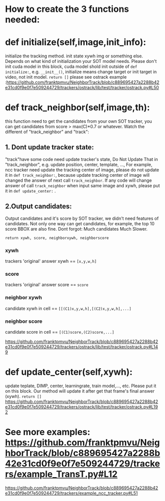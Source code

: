 # How to create the 3 functions needed:

# def initialize(self,image,init_info):
initialize the tracking method. init state xywh img or something else.
Depends on what kind of initialization your SOT model needs. Please don't init cuda model in this block,
cuda model shold init outside of `def initialize:`, e.g. `__init__()`,
initialize means change target or init target in video, not init model.
`return []`
please see ostrack example :https://github.com/franktpmvu/NeighborTrack/blob/c889695427a2288b42e31cd0f9e0f7e509244729/trackers/ostrack/lib/test/tracker/ostrack.py#L50

# def track_neighbor(self,image,th):
this function need to get the candidates from your own SOT tracker,
you can get candidates from score > max(C)*0.7 or whatever.
Watch the different of "track_neighbor" and "track":

## 1. Dont update tracker state:

"track"have some code need update tracker's state,
Do Not Update That in "track_neighbor", e.g. update position, center, template, ...,
For example, ncc tracker need update the tracking center of image,
please do not update it in `def track_neighbor:`,
because update tracking center of image will changed the answer of next call `track_neighbor`.
If any code will change answer of call `track_neighbor` when input same image and xywh,
please put it in `def update_center:` .

## 2.Output candidates:

Output candidates and it's score by SOT tracker, we didn't need features of candidates.
Not only one way can get candidates, for example, the top 10 score BBOX are also fine.
Dont forgot: Much candidates Much Slower. 
 

`return xywh, score, neighborxywh, neighborscore`
### xywh 
trackers 'original' answer xywh == `[x,y,w,h]`
### score 
trackers 'original' answer score == `score`
### neighbor xywh
candidate xywh in cell == `[[(C1)x,y,w,h],[(C2)x,y,w,h],...]`
### neighbor score
candidate score in cell == `[(C1)score,(C2)score,...]`

https://github.com/franktpmvu/NeighborTrack/blob/c889695427a2288b42e31cd0f9e0f7e509244729/trackers/ostrack/lib/test/tracker/ostrack.py#L149

# def update_center(self,xywh):
update teplate, DIMP, center, learningrate, train model,..., etc.
Please put it on this block.
Our method will update it after get that frame's final answer (xywh).
`return []`
https://github.com/franktpmvu/NeighborTrack/blob/c889695427a2288b42e31cd0f9e0f7e509244729/trackers/ostrack/lib/test/tracker/ostrack.py#L192
# See more examples: https://github.com/franktpmvu/NeighborTrack/blob/c889695427a2288b42e31cd0f9e0f7e509244729/trackers/example_TransT.py#L12
https://github.com/franktpmvu/NeighborTrack/blob/c889695427a2288b42e31cd0f9e0f7e509244729/trackers/example_ncc_tracker.py#L51
